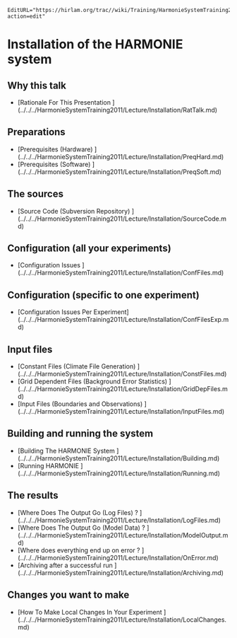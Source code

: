 ```@meta
EditURL="https://hirlam.org/trac//wiki/Training/HarmonieSystemTraining2011/Lecture/Installation?action=edit"
```
# Installation of the HARMONIE system
## Why this talk
* [Rationale For This Presentation ] (../../../HarmonieSystemTraining2011/Lecture/Installation/RatTalk.md)
## Preparations
* [Prerequisites (Hardware) ] (../../../HarmonieSystemTraining2011/Lecture/Installation/PreqHard.md)
* [Prerequisites (Software) ] (../../../HarmonieSystemTraining2011/Lecture/Installation/PreqSoft.md)
## The sources
* [Source Code (Subversion Repository) ] (../../../HarmonieSystemTraining2011/Lecture/Installation/SourceCode.md)
## Configuration (all your experiments)
* [Configuration Issues ] (../../../HarmonieSystemTraining2011/Lecture/Installation/ConfFiles.md)
## Configuration (specific to one experiment)
* [Configuration Issues Per Experiment] (../../../HarmonieSystemTraining2011/Lecture/Installation/ConfFilesExp.md)
## Input files
* [Constant Files (Climate File Generation) ] (../../../HarmonieSystemTraining2011/Lecture/Installation/ConstFiles.md)
* [Grid Dependent Files (Background Error Statistics) ] (../../../HarmonieSystemTraining2011/Lecture/Installation/GridDepFiles.md)
* [Input Files (Boundaries and Observations) ] (../../../HarmonieSystemTraining2011/Lecture/Installation/InputFiles.md)
## Building and running the system
* [Building The HARMONIE System ] (../../../HarmonieSystemTraining2011/Lecture/Installation/Building.md)
* [Running HARMONIE ] (../../../HarmonieSystemTraining2011/Lecture/Installation/Running.md)
## The results
* [Where Does The Output Go (Log Files) ? ] (../../../HarmonieSystemTraining2011/Lecture/Installation/LogFiles.md)
* [Where Does The Output Go (Model Data) ? ] (../../../HarmonieSystemTraining2011/Lecture/Installation/ModelOutput.md)
* [Where does everything end up on error ? ] (../../../HarmonieSystemTraining2011/Lecture/Installation/OnError.md)
* [Archiving after a successful run ] (../../../HarmonieSystemTraining2011/Lecture/Installation/Archiving.md)
## Changes you want to make
* [How To Make Local Changes In Your Experiment ] (../../../HarmonieSystemTraining2011/Lecture/Installation/LocalChanges.md)
